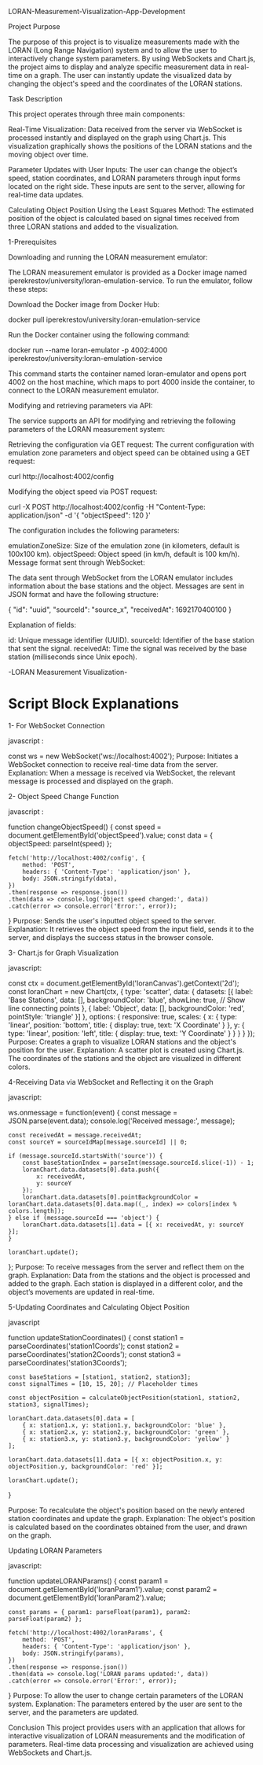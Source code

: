 LORAN-Measurement-Visualization-App-Development

Project Purpose

The purpose of this project is to visualize measurements made with the LORAN (Long Range Navigation) system and to allow the user to interactively change system parameters. By using WebSockets and Chart.js, the project aims to display and analyze specific measurement data in real-time on a graph. The user can instantly update the visualized data by changing the object's speed and the coordinates of the LORAN stations.

Task Description

This project operates through three main components:

Real-Time Visualization: Data received from the server via WebSocket is processed instantly and displayed on the graph using Chart.js. This visualization graphically shows the positions of the LORAN stations and the moving object over time.

Parameter Updates with User Inputs: The user can change the object’s speed, station coordinates, and LORAN parameters through input forms located on the right side. These inputs are sent to the server, allowing for real-time data updates.

Calculating Object Position Using the Least Squares Method: The estimated position of the object is calculated based on signal times received from three LORAN stations and added to the visualization.

1-Prerequisites

Downloading and running the LORAN measurement emulator:

The LORAN measurement emulator is provided as a Docker image named iperekrestov/university/loran-emulation-service. To run the emulator, follow these steps:

Download the Docker image from Docker Hub:

docker pull iperekrestov/university:loran-emulation-service

Run the Docker container using the following command:

docker run --name loran-emulator -p 4002:4000 iperekrestov/university:loran-emulation-service

This command starts the container named loran-emulator and opens port 4002 on the host machine, which maps to port 4000 inside the container, to connect to the LORAN measurement emulator.

Modifying and retrieving parameters via API:

The service supports an API for modifying and retrieving the following parameters of the LORAN measurement system:

Retrieving the configuration via GET request: The current configuration with emulation zone parameters and object speed can be obtained using a GET request:

curl http://localhost:4002/config

Modifying the object speed via POST request:

curl -X POST http://localhost:4002/config -H "Content-Type: application/json" -d '{
  "objectSpeed": 120
}'

The configuration includes the following parameters:

emulationZoneSize: Size of the emulation zone (in kilometers, default is 100x100 km).
objectSpeed: Object speed (in km/h, default is 100 km/h).
Message format sent through WebSocket:

The data sent through WebSocket from the LORAN emulator includes information about the base stations and the object. Messages are sent in JSON format and have the following structure:

{
  "id": "uuid",
  "sourceId": "source_x",
  "receivedAt": 1692170400100
}

Explanation of fields:

id: Unique message identifier (UUID).
sourceId: Identifier of the base station that sent the signal.
receivedAt: Time the signal was received by the base station (milliseconds since Unix epoch).

-LORAN Measurement Visualization-
# Script Block Explanations #

1- For WebSocket Connection

javascript :

const ws = new WebSocket('ws://localhost:4002');
Purpose: Initiates a WebSocket connection to receive real-time data from the server.
Explanation: When a message is received via WebSocket, the relevant message is processed and displayed on the graph.

2- Object Speed Change Function

javascript :

function changeObjectSpeed() {
    const speed = document.getElementById('objectSpeed').value;
    const data = { objectSpeed: parseInt(speed) };

    fetch('http://localhost:4002/config', {
        method: 'POST',
        headers: { 'Content-Type': 'application/json' },
        body: JSON.stringify(data),
    })
    .then(response => response.json())
    .then(data => console.log('Object speed changed:', data))
    .catch(error => console.error('Error:', error));
}
Purpose: Sends the user's inputted object speed to the server.
Explanation: It retrieves the object speed from the input field, sends it to the server, and displays the success status in the browser console.

3- Chart.js for Graph Visualization

javascript:

const ctx = document.getElementById('loranCanvas').getContext('2d');
const loranChart = new Chart(ctx, {
    type: 'scatter',
    data: {
        datasets: [{
            label: 'Base Stations',
            data: [],
            backgroundColor: 'blue',
            showLine: true,  // Show line connecting points
        }, {
            label: 'Object',
            data: [],
            backgroundColor: 'red',
            pointStyle: 'triangle'
        }]
    },
    options: {
        responsive: true,
        scales: {
            x: { type: 'linear', position: 'bottom', title: { display: true, text: 'X Coordinate' } },
            y: { type: 'linear', position: 'left', title: { display: true, text: 'Y Coordinate' } }
        }
    }
});
Purpose: Creates a graph to visualize LORAN stations and the object's position for the user.
Explanation: A scatter plot is created using Chart.js. The coordinates of the stations and the object are visualized in different colors.

4-Receiving Data via WebSocket and Reflecting it on the Graph

javascript:

ws.onmessage = function(event) {
    const message = JSON.parse(event.data);
    console.log('Received message:', message);

    const receivedAt = message.receivedAt;
    const sourceY = sourceIdMap[message.sourceId] || 0;

    if (message.sourceId.startsWith('source')) {
        const baseStationIndex = parseInt(message.sourceId.slice(-1)) - 1;
        loranChart.data.datasets[0].data.push({
            x: receivedAt,
            y: sourceY
        });
        loranChart.data.datasets[0].pointBackgroundColor = loranChart.data.datasets[0].data.map((_, index) => colors[index % colors.length]);
    } else if (message.sourceId === 'object') {
        loranChart.data.datasets[1].data = [{ x: receivedAt, y: sourceY }];
    }

    loranChart.update();
};
Purpose: To receive messages from the server and reflect them on the graph.
Explanation: Data from the stations and the object is processed and added to the graph. Each station is displayed in a different color, and the object’s movements are updated in real-time.

5-Updating Coordinates and Calculating Object Position

javascript

function updateStationCoordinates() {
    const station1 = parseCoordinates('station1Coords');
    const station2 = parseCoordinates('station2Coords');
    const station3 = parseCoordinates('station3Coords');

    const baseStations = [station1, station2, station3];
    const signalTimes = [10, 15, 20]; // Placeholder times

    const objectPosition = calculateObjectPosition(station1, station2, station3, signalTimes);

    loranChart.data.datasets[0].data = [
        { x: station1.x, y: station1.y, backgroundColor: 'blue' },
        { x: station2.x, y: station2.y, backgroundColor: 'green' },
        { x: station3.x, y: station3.y, backgroundColor: 'yellow' }
    ];

    loranChart.data.datasets[1].data = [{ x: objectPosition.x, y: objectPosition.y, backgroundColor: 'red' }];

    loranChart.update();
}

Purpose: To recalculate the object's position based on the newly entered station coordinates and update the graph.
Explanation: The object's position is calculated based on the coordinates obtained from the user, and drawn on the graph.

Updating LORAN Parameters

javascript:

function updateLORANParams() {
    const param1 = document.getElementById('loranParam1').value;
    const param2 = document.getElementById('loranParam2').value;

    const params = { param1: parseFloat(param1), param2: parseFloat(param2) };

    fetch('http://localhost:4002/loranParams', {
        method: 'POST',
        headers: { 'Content-Type': 'application/json' },
        body: JSON.stringify(params),
    })
    .then(response => response.json())
    .then(data => console.log('LORAN params updated:', data))
    .catch(error => console.error('Error:', error));
}
Purpose: To allow the user to change certain parameters of the LORAN system.
Explanation: The parameters entered by the user are sent to the server, and the parameters are updated.

Conclusion
This project provides users with an application that allows for interactive visualization of LORAN measurements and the modification of parameters. Real-time data processing and visualization are achieved using WebSockets and Chart.js.

